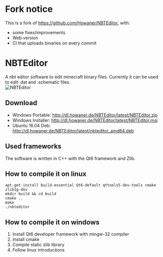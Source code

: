 
# Fork notice

This is a fork of https://github.com/Howaner/NBTEditor, with:
- some fixes/improvements
- Web version
- CI that uploads binaries on every commit

# NBTEditor
A nbt editor software to edit minecraft binary files. Currently it can be used to edit .dat and .schematic files.  
![NBTEditor](Image.png)

## Download
- Windows Portable: http://dl.howaner.de/NBTEditor/latest/NBTEditor.zip
- Windows Installer: http://dl.howaner.de/NBTEditor/latest/NBTEditor.msi
- Ubuntu 16.04 Deb: http://dl.howaner.de/NBTEditor/latest/nbteditor_amd64.deb


## Used frameworks
The software is written in C++ with the Qt6 framework and Zlib.

## How to compile it on linux
```
apt-get install build-essential Qt6-default qttools5-dev-tools cmake zlib1g-dev
mkdir build && cd build
cmake ..
make
./nbteditor
```

## How to compile it on windows
1. Install Qt6 developer framework with mingw-32 compiler
2. Install cmake
3. Compile static zlib library
4. Follow linux introductions
